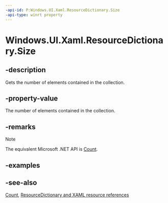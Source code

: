 ```yaml
---
-api-id: P:Windows.UI.Xaml.ResourceDictionary.Size
-api-type: winrt property
---
```


<!-- Property syntax
public uint Size { get; }
-->

# Windows.UI.Xaml.ResourceDictionary.Size

## -description
Gets the number of elements contained in the collection.



## -property-value
The number of elements contained in the collection.

## -remarks
> [!NOTE]
> The equivalent Microsoft .NET API is [Count](/dotnet/api/system.windows.resourcedictionary.count).

## -examples

## -see-also
[Count](/dotnet/api/system.windows.resourcedictionary.count), [ResourceDictionary and XAML resource references](/windows/uwp/controls-and-patterns/resourcedictionary-and-xaml-resource-references)
